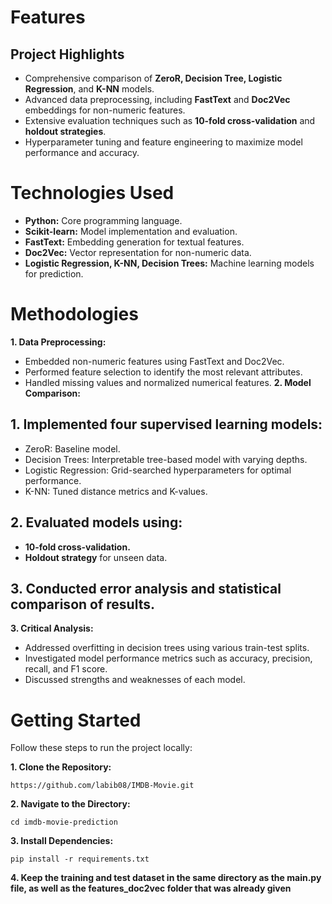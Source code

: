 # Features
## Project Highlights
* Comprehensive comparison of **ZeroR, Decision Tree, Logistic Regression**, and **K-NN** models.
* Advanced data preprocessing, including **FastText** and **Doc2Vec** embeddings for non-numeric features.
* Extensive evaluation techniques such as **10-fold cross-validation** and **holdout strategies**.
* Hyperparameter tuning and feature engineering to maximize model performance and accuracy.
# Technologies Used
* **Python:** Core programming language.
* **Scikit-learn:** Model implementation and evaluation.
* **FastText:** Embedding generation for textual features.
* **Doc2Vec:** Vector representation for non-numeric data.
* **Logistic Regression, K-NN, Decision Trees:** Machine learning models for prediction.
# Methodologies
**1. Data Preprocessing:**

* Embedded non-numeric features using FastText and Doc2Vec.
* Performed feature selection to identify the most relevant attributes.
* Handled missing values and normalized numerical features.
**2. Model Comparison:**

## 1. Implemented four supervised learning models:
* ZeroR: Baseline model.
* Decision Trees: Interpretable tree-based model with varying depths.
* Logistic Regression: Grid-searched hyperparameters for optimal performance.
* K-NN: Tuned distance metrics and K-values.
## 2. Evaluated models using:
* **10-fold cross-validation.**
* **Holdout strategy** for unseen data.
## 3. Conducted error analysis and statistical comparison of results.

**3. Critical Analysis:**

* Addressed overfitting in decision trees using various train-test splits.
* Investigated model performance metrics such as accuracy, precision, recall, and F1 score.
* Discussed strengths and weaknesses of each model.

# Getting Started
Follow these steps to run the project locally:

**1. Clone the Repository:**
```
https://github.com/labib08/IMDB-Movie.git
```
**2. Navigate to the Directory:**
```
cd imdb-movie-prediction
```
**3. Install Dependencies:**
```
pip install -r requirements.txt
```
**4. Keep the training and test dataset in the same directory as the main.py file, as well as the features_doc2vec folder that was already given**
